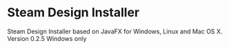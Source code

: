 # Steam Design Installer
Steam Design Installer based on JavaFX for Windows, Linux and Mac OS X. <br>
Version 0.2.5
Windows only
